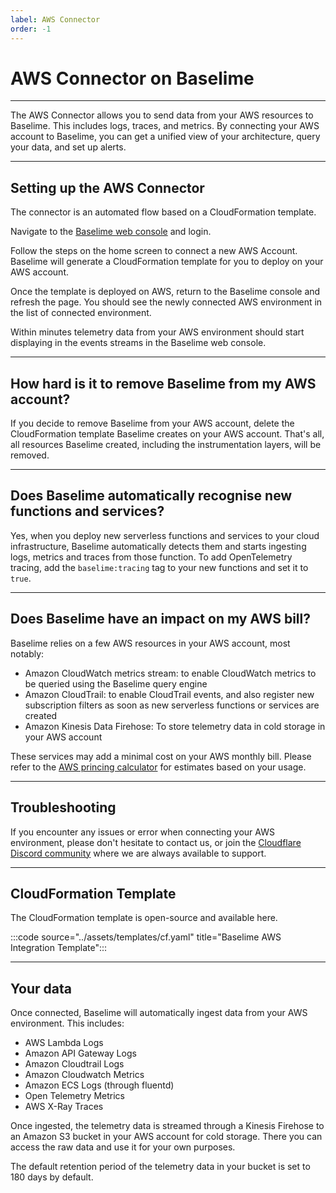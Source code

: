 ```yaml
---
label: AWS Connector
order: -1
---
```


# AWS Connector on Baselime

---

The AWS Connector allows you to send data from your AWS resources to Baselime. This includes logs, traces, and metrics. By connecting your AWS account to Baselime, you can get a unified view of your architecture, query your data, and set up alerts.

---

## Setting up the AWS Connector

The connector is an automated flow based on a CloudFormation template.

Navigate to the [Baselime web console](https://console.baselime.io) and login.

Follow the steps on the home screen to connect a new AWS Account. Baselime will generate a CloudFormation template for you to deploy on your AWS account.

Once the template is deployed on AWS, return to the Baselime console and refresh the page. You should see the newly connected AWS environment in the list of connected environment.

Within minutes telemetry data from your AWS environment should start displaying in the events streams in the Baselime web console.

---

## How hard is it to remove Baselime from my AWS account?

If you decide to remove Baselime from your AWS account, delete the CloudFormation template Baselime creates on your AWS account. That's all, all resources Baselime created, including the instrumentation layers, will be removed.

---

## Does Baselime automatically recognise new functions and services?

Yes, when you deploy new serverless functions and services to your cloud infrastructure, Baselime automatically detects them and starts ingesting logs, metrics and traces from those function. To add OpenTelemetry tracing, add the `baselime:tracing` tag to your new functions and set it to `true`. 

---

## Does Baselime have an impact on my AWS bill?

Baselime relies on a few AWS resources in your AWS account, most notably:
- Amazon CloudWatch metrics stream: to enable CloudWatch metrics to be queried using the Baselime query engine
- Amazon CloudTrail: to enable CloudTrail events, and also register new subscription filters as soon as new serverless functions or services are created
- Amazon Kinesis Data Firehose: To store telemetry data in cold storage in your AWS account

These services may add a minimal cost on your AWS monthly bill. Please refer to the [AWS princing calculator](https://calculator.aws/) for estimates based on your usage.


---

## Troubleshooting

If you encounter any issues or error when connecting your AWS environment, please don't hesitate to contact us, or join the [Cloudflare Discord community](https://discord.cloudflare.com) where we are always available to support.

---

## CloudFormation Template

The CloudFormation template is open-source and available here.

:::code source="../assets/templates/cf.yaml" title="Baselime AWS Integration Template":::

---

## Your data

Once connected, Baselime will automatically ingest data from your AWS environment. This includes:
* AWS Lambda Logs
* Amazon API Gateway Logs
* Amazon Cloudtrail Logs
* Amazon Cloudwatch Metrics
* Amazon ECS Logs (through fluentd)
* Open Telemetry Metrics
* AWS X-Ray Traces

Once ingested, the telemetry data is streamed through a Kinesis Firehose to an Amazon S3 bucket in your AWS account for cold storage. There you can access the raw data and use it for your own purposes.

The default retention period of the telemetry data in your bucket is set to 180 days by default.